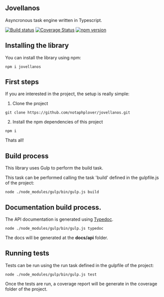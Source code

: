 ## Jovellanos

Asyncronous task engine written in Typescript.

[![Build status](https://travis-ci.com/notaphplover/jovellanos.svg?branch=master)](https://travis-ci.com/notaphplover/jovellanos.svg?branch=master)
[![Coverage Status](https://coveralls.io/repos/github/notaphplover/jovellanos/badge.svg?branch=master)](https://coveralls.io/github/notaphplover/jovellanos?branch=master)
[![npm version](https://badge.fury.io/js/jovellanos.svg)](https://badge.fury.io/js/jovellanos)

## Installing the library

You can install the library using npm:

```
npm i jovellanos
```

## First steps

If you are interested in the project, the setup is really simple:

1. Clone the project

```
git clone https://github.com/notaphplover/jovellanos.git
```

2. Install the npm dependencies of this project

```
npm i
```

Thats all!

## Build process

This library uses Gulp to perform the build task.

This task can be performed calling the task 'build' defined in the gulpfile.js of the project:

```
node ./node_modules/gulp/bin/gulp.js build
```

## Documentation build process.

The API documentation is generated using [Typedoc](https://github.com/TypeStrong/typedoc).

```
node ./node_modules/gulp/bin/gulp.js typedoc
```

The docs will be generated at the **docs/api** folder.

## Running tests

Tests can be run using the run task defined in the gulpfile of the project:

```
node ./node_modules/gulp/bin/gulp.js test
```

Once the tests are run, a coverage report will be generate in the coverage folder of the project.

